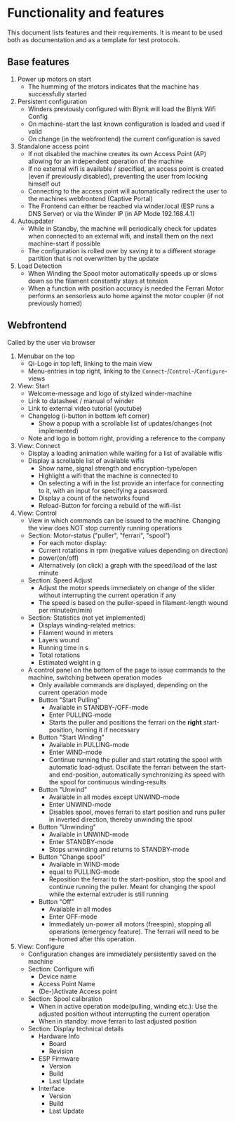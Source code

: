 # Functionality and features
This document lists features and their requirements. It is meant to be used both as documentation and as a template for test protocols.

## Base features
1. Power up motors on start
	- The humming of the motors indicates that the machine has successfully started
1. Persistent configuration
	- Winders previously configured with Blynk will load the Blynk Wifi Config
    - On machine-start the last known configuration is loaded and used if valid
	- On change (in the webfrontend) the current configuration is saved
1. Standalone access point
	- If not disabled the machine creates its own Access Point (AP) allowing for an independent operation of the machine
	- If no external wifi is available / specified, an access point is created (even if previously disabled), preventing the user from locking himself out
	- Connecting to the access point will automatically redirect the user to the machines webfrontend (Captive Portal)
	- The Frontend can either be reached via winder.local (ESP runs a DNS Server) or via the Winder IP (in AP Mode 192.168.4.1)
1. Autoupdater
	- While in Standby, the machine will periodically check for updates when connected to an external wifi, and install them on the next machine-start if possible
	- The configuration is rolled over by saving it to a different storage partition that is not overwritten by the update
1. Load Detection
	- When Winding the Spool motor automatically speeds up or slows down so the filament constantly stays at tension
	- When a function with position accuracy is needed the Ferrari Motor performs an sensorless auto home against the motor coupler (if not previously homed)

## Webfrontend
Called by the user via browser
1. Menubar on the top
    - Qi-Logo in top left, linking to the main view
	- Menu-entries in top right, linking to the ``Connect``-/``Control``-/``Configure``-views
1. View: Start
	- Welcome-message and logo of stylized winder-machine
	- Link to datasheet / manual of winder
	- Link to external video tutorial (youtube)
	- Changelog (i-button in bottom left corner)
		- Show a popup with a scrollable list of updates/changes (not implemented)
	- Note and logo in bottom right, providing a reference to the company
1. View: Connect
	- Display a loading animation while waiting for a list of available wifis
	- Display a scrollable list of available wifis
		- Show name, signal strength and encryption-type/open
		- Highlight a wifi that the machine is connected to
		- On selecting a wifi in the list provide an interface for connecting to it, with an input for specifying a password.
		- Display a count of the networks found
		- Reload-Button for forcing a rebuild of the wifi-list
1. View: Control
	- View in which commands can be issued to the machine. Changing the view does NOT stop currently running operations
	- Section: Motor-status ("puller", "ferrari", "spool")
		- For each motor display:
		- Current rotations in rpm (negative values depending on direction)
		- power(on/off)
		- Alternatively (on click) a graph with the speed/load of the last minute
	- Section: Speed Adjust
		- Adjust the motor speeds immediately on change of the slider without interrupting the current operation if any
		- The speed is based on the puller-speed in filament-length wound per minute(m/min)
	- Section: Statistics (not yet implemented)
		- Displays winding-related metrics:
		- Filament wound in meters
		- Layers wound
		- Running time in s
		- Total rotations
		- Estimated weight in g
	- A control panel on the bottom of the page to issue commands to the machine, switching between operation modes
		- Only available commands are displayed, depending on the current operation mode
		- Button "Start Pulling"
			- Available in STANDBY-/OFF-mode
			- Enter PULLING-mode
			- Starts the puller and positions the ferrari on the **right** start-position, homing it if necessary
		- Button "Start Winding"
			- Available in PULLING-mode
			- Enter WIND-mode
			- Continue running the puller and start rotating the spool with automatic load-adjust. Oscillate the ferrari between the start- and end-position, automatically synchronizing its speed with the spool for continuous winding-results
		- Button "Unwind"
			- Available in all modes except UNWIND-mode
			- Enter UNWIND-mode
			- Disables spool, moves ferrari to start position and runs puller in inverted direction, thereby unwinding the spool
		- Button "Unwinding"
			- Available in UNWIND-mode
			- Enter STANDBY-mode
			- Stops unwinding and returns to STANDBY-mode
		- Button "Change spool"
			- Available in WIND-mode
			- equal to PULLING-mode
			- Reposition the ferrari to the start-position, stop the spool and continue running the puller. Meant for changing the spool while the external extruder is still running
		- Button "Off"
			- Available in all modes
			- Enter OFF-mode
			- Immediately un-power all motors (freespin), stopping all operations (emergency feature). The ferrari will need to be re-homed after this operation.
1. View: Configure
	- Configuration changes are immediately persistently saved on the machine
	- Section: Configure wifi
		- Device name
		- Access Point Name
		- (De-)Activate Access point
	- Section: Spool calibration
		- When in active operation mode(pulling, winding etc.): Use the adjusted position without interrupting the current operation
		- When in standby: move ferrari to last adjusted position
	- Section: Display technical details
		- Hardware Info
			- Board
			- Revision
		- ESP Firmware
			- Version
			- Build
			- Last Update
		- Interface
			- Version
			- Build
			- Last Update
